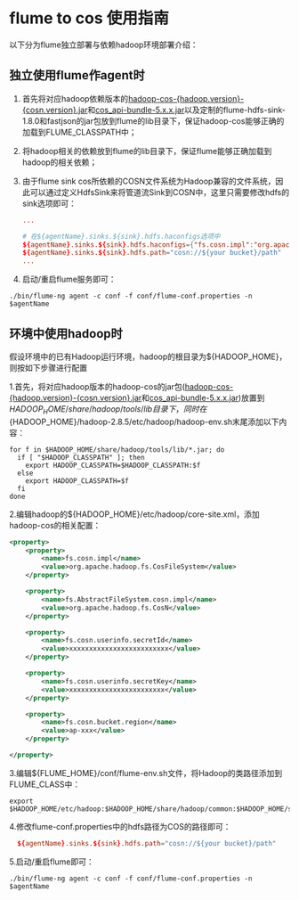 # flume to cos 使用指南

以下分为flume独立部署与依赖hadoop环境部署介绍：

## 独立使用flume作agent时

1. 首先将对应hadoop依赖版本的[hadoop-cos-{hadoop.version}-{cosn.version}.jar](https://github.com/tencentyun/hadoop-cos/releases)和[cos_api-bundle-5.x.x.jar](https://github.com/tencentyun/hadoop-cos/releases)以及定制的flume-hdfs-sink-1.8.0和fastjson的jar包放到flume的lib目录下，保证hadoop-cos能够正确的加载到FLUME_CLASSPATH中；

2. 将hadoop相关的依赖放到flume的lib目录下，保证flume能够正确加载到hadoop的相关依赖；

3. 由于flume sink cos所依赖的COSN文件系统为Hadoop兼容的文件系统，因此可以通过定义HdfsSink来将管道流Sink到COSN中，这里只需要修改hdfs的sink选项即可：

    ```conf
    ...

    # 在${agentName}.sinks.${sink}.hdfs.haconfigs选项中
    ${agentName}.sinks.${sink}.hdfs.haconfigs={"fs.cosn.impl":"org.apache.hadoop.fs.CosFileSystem","fs.AbstractFileSystem.cosn.impl":"org.apache.hadoop.fs.CosN","fs.cosn.userinfo.secretId":"AKIDxxxxxxxxxxxxxxxxxxxxxxxxxxxxxxxxxxxxxxxxxx","fs.cosn.userinfo.              secretKey":"xxxxxxxxxxxxxxxxxxxx","fs.cosn.bucket.region":"ap-shanghai"}
    ${agentName}.sinks.${sink}.hdfs.path="cosn://${your bucket}/path"
    ...

    ```

4. 启动/重启flume服务即可：

  ```shell
  ./bin/flume-ng agent -c conf -f conf/flume-conf.properties -n $agentName

  ```

## 环境中使用hadoop时

假设环境中的已有Hadoop运行环境，hadoop的根目录为${HADOOP_HOME}，则按如下步骤进行配置

1.首先，将对应hadoop版本的hadoop-cos的jar包([hadoop-cos-{hadoop.version}-{cosn.version}.jar](https://github.com/tencentyun/hadoop-cos/releases)和[cos_api-bundle-5.x.x.jar](https://github.com/tencentyun/hadoop-cos/releases))放置到${HADOOP_HOME}/share/hadoop/tools/lib目录下，同时在${HADOOP_HOME}/hadoop-2.8.5/etc/hadoop/hadoop-env.sh末尾添加以下内容：

```shell
for f in $HADOOP_HOME/share/hadoop/tools/lib/*.jar; do
  if [ "$HADOOP_CLASSPATH" ]; then
    export HADOOP_CLASSPATH=$HADOOP_CLASSPATH:$f
  else
    export HADOOP_CLASSPATH=$f
  fi
done

```

2.编辑hadoop的${HADOOP_HOME}/etc/hadoop/core-site.xml，添加hadoop-cos的相关配置：

```xml
<property>
    <property>
        <name>fs.cosn.impl</name>
        <value>org.apache.hadoop.fs.CosFileSystem</value>
    </property>

    <property>
        <name>fs.AbstractFileSystem.cosn.impl</name>
        <value>org.apache.hadoop.fs.CosN</value>
    </property>

    <property>
        <name>fs.cosn.userinfo.secretId</name>
        <value>xxxxxxxxxxxxxxxxxxxxxxxxx</value>
    </property>

    <property>
        <name>fs.cosn.userinfo.secretKey</name>
        <value>xxxxxxxxxxxxxxxxxxxxxxxx</value>
    </property>

    <property>
        <name>fs.cosn.bucket.region</name>
        <value>ap-xxx</value>
    </property>

</property>

```

3.编辑${FLUME_HOME}/conf/flume-env.sh文件，将Hadoop的类路径添加到FLUME_CLASS中：

```shell
export $HADOOP_HOME/etc/hadoop:$HADOOP_HOME/share/hadoop/common:$HADOOP_HOME/share/hadoop/hdfs:$HADOOP_HOME/share/hadoop/tools/lib/*

```

4.修改flume-conf.properties中的hdfs路径为COS的路径即可：

```conf
  ${agentName}.sinks.${sink}.hdfs.path="cosn://${your bucket}/path"

```

5.启动/重启flume即可：

  ```shell
  ./bin/flume-ng agent -c conf -f conf/flume-conf.properties -n $agentName

  ```
